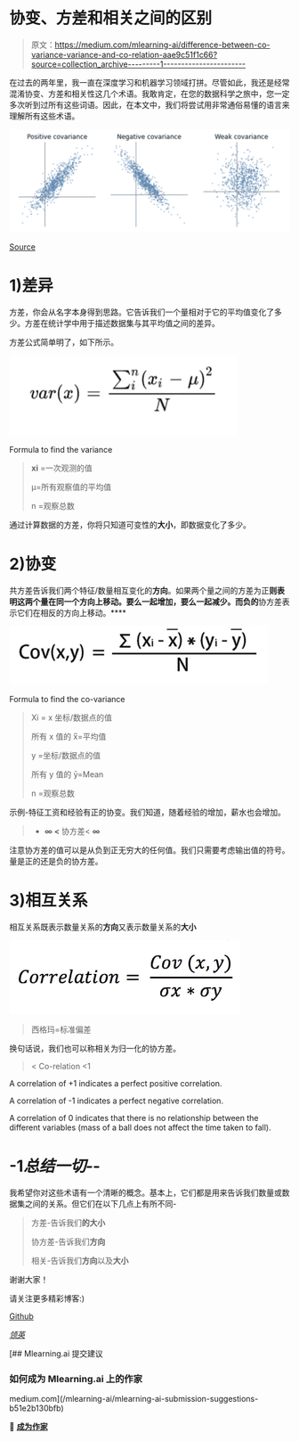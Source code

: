 # 协变、方差和相关之间的区别

> 原文：<https://medium.com/mlearning-ai/difference-between-co-variance-variance-and-co-relation-aae9c51f1c66?source=collection_archive---------1----------------------->

在过去的两年里，我一直在深度学习和机器学习领域打拼。尽管如此，我还是经常混淆协变、方差和相关性这几个术语。我敢肯定，在您的数据科学之旅中，您一定多次听到过所有这些词语。因此，在本文中，我们将尝试用非常通俗易懂的语言来理解所有这些术语。

![](img/cdc8501142cc646e5e6f4f837ffac901.png)

[Source](https://programmathically.com/covariance-and-correlation/)

# **1)差异**

方差，你会从名字本身得到思路。它告诉我们一个量相对于它的平均值变化了多少。方差在统计学中用于描述数据集与其平均值之间的差异。

方差公式简单明了，如下所示。

![](img/1d7e4c4cb3091fc9b0151e9000c3e75d.png)

Formula to find the variance

> **xi** =一次观测的值
> 
> μ=所有观察值的平均值
> 
> n =观察总数

通过计算数据的方差，你将只知道可变性的**大小**，即数据变化了多少。

# 2)协变

共方差告诉我们两个特征/数量相互变化的**方向**。如果两个量之间的方差为正**则表明这两个量在同一个方向上移动。要么一起增加，要么一起减少。而负的**协方差表示它们在相反的方向上移动。****

![](img/c5377a374562e6cf854e634ab4733ab1.png)

Formula to find the co-variance

> Xi = x 坐标/数据点的值
> 
> 所有 x 值的 x̅=平均值
> 
> y =坐标/数据点的值
> 
> 所有 y 值的 ȳ=Mean
> 
> n =观察总数

示例-特征工资和经验有正的协变。我们知道，随着经验的增加，薪水也会增加。

> - **∞ <** 协方差< **∞**

注意协方差的值可以是从负到正无穷大的任何值。我们只需要考虑输出值的符号。量是正的还是负的协方差。

# 3)相互关系

相互关系既表示数量关系的**方向**又表示数量关系的**大小**

![](img/c4866f6c89a82b9f2ef104d64c92fea5.png)

> 西格玛=标准偏差

换句话说，我们也可以称相关为归一化的协方差。

> < Co-relation <1

A correlation of +1 indicates a perfect positive correlation.

A correlation of -1 indicates a perfect negative correlation.

A correlation of 0 indicates that there is no relationship between the different variables (mass of a ball does not affect the time taken to fall).

# **-1*总结一切-*-**

我希望你对这些术语有一个清晰的概念。基本上，它们都是用来告诉我们数量或数据集之间的关系。但它们在以下几点上有所不同-

> 方差-告诉我们**的大小**
> 
> 协方差-告诉我们**方向**
> 
> 相关-告诉我们**方向**以及**大小**

谢谢大家！

请关注更多精彩博客:)

[Github](https://github.com/Pranav082001)

[*领英*](https://www.linkedin.com/in/pranav-kushare-ab217418a/)

[](/mlearning-ai/mlearning-ai-submission-suggestions-b51e2b130bfb) [## Mlearning.ai 提交建议

### 如何成为 Mlearning.ai 上的作家

medium.com](/mlearning-ai/mlearning-ai-submission-suggestions-b51e2b130bfb) 

🔵 [**成为作家**](/mlearning-ai/mlearning-ai-submission-suggestions-b51e2b130bfb)
